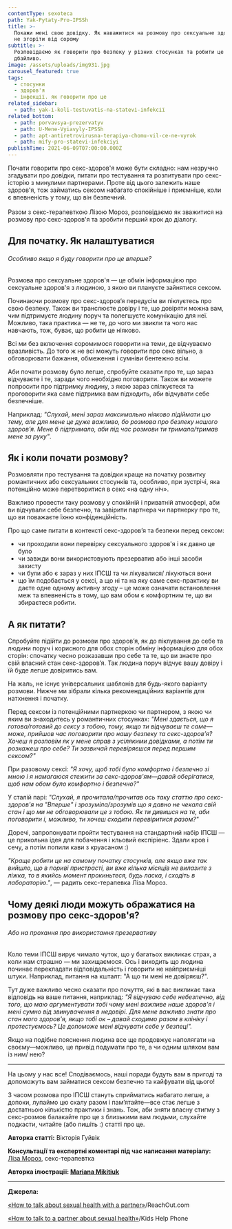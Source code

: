 ```yaml
---
contentType: sexoteca
path: Yak-Pytaty-Pro-IPSSh
title: >-
  Покажи мені свою довідку. Як наважитися на розмову про сексуальне здоров’я і
  не згоріти від сорому
subtitle: >-
  Розповідаємо як говорити про безпеку у різних стосунках та робити це
  дбайливо. 
image: /assets/uploads/img931.jpg
carousel_featured: true
tags:
  - стосунки
  - здоров'я
  - інфекції. як говорити про це
related_sidebar:
  - path: yak-і-koli-testuvatis-na-statevі-іnfekcії
related_bottom:
  - path: porvavsya-prezervatyv
  - path: U-Mene-Vyiavyly-IPSSh
  - path: apt-antiretrovirusna-terapiya-chomu-vil-ce-ne-vyrok
  - path: mify-pro-statevi-infekciyi
publishTime: 2021-06-09T07:00:00.000Z
---
```

Почати говорити про секс-здоров'я може бути складно: нам незручно згадувати про довідки, питати про тестування та розпитувати про секс-історію з минулими партнерами. Проте від цього залежить наше здоров'я, тож займатись сексом набагато спокійніше і приємніше, коли є впевненість у тому, що він безпечний.\
\
Разом з секс-терапевткою Лізою Мороз, розповідаємо як зважитися на розмову про секс-здоров'я та зробити перший крок до діалогу.

## Для початку. Як налаштуватися

###### *Особливо якщо я буду говорити про це вперше?*



Розмова про сексуальне здоров'я — це обмін інформацією про сексуальне здоров'я з людиною, з якою ви плануєте зайнятися сексом.

Починаючи розмову про секс-здоров‘я передусім‭ ви піклуєтесь про свою безпеку. Також ви транслюєте довіру і те, що довіряти можна вам, чим підтримуєте людину поруч та полегшуєте комунікацію для неї. Можливо, така практика — не те, до чого ми звикли та чого нас навчають, тож, буває, що робити це ніяково. 

Всі ми без включення соромимося говорити на теми, де відчуваємо вразливість. До того ж не всі можуть говорити про секс вільно, а обговорювати бажання, обмеження і сумніви бентежно всім.

Аби почати розмову було легше, спробуйте сказати про те, що зараз відчуваєте і те, заради чого необхідно поговорити. Також ви можете попросити про підтримку людину, з якою зараз спілкуєтеся та проговорити яка саме підтримка вам підходить, аби відчувати себе безпечніше.

Наприклад: *"Слухай, мені зараз максимально ніяково підіймати цю тему, але для мене це дуже важливо, бо розмова про безпеку нашого здоров’я. Мене б підтримало, аби під час розмови ти тримала/тримав мене за руку"*.



## Як і коли почати розмову?



Розмовляти про тестування та довідки краще на початку розвитку романтичних або сексуальних стосунків та, особливо, при зустрічі, яка потенційно може перетворитися в секс «на одну ніч».

Важливо провести таку розмову у спокійній і приватній атмосфері, аби ви відчували себе безпечно, та завірити партнера чи партнерку про те, що ви поважаєте їхню конфіденційність.

Про що саме питати в контексті секс-здоров’я та безпеки перед сексом:

* чи проходили вони перевірку сексуального здоров'я і як давно це було
* чи завжди вони використовують презерватив або інші засоби захисту
* чи були або є зараз у них ІПСШ та чи лікувалися/ лікуються вони
* що їм подобається у сексі, а що ні та на яку саме секс-практику ви даєте одне одному активну згоду – це може означати встановлення меж та впевненість в тому, що вам обом є комфортним те, що ви збираєтеся робити.



## А як питати?



Спробуйте підійти до розмови про здоров’я, як до піклування до себе та людини поруч і корисного для обох сторін обміну інформацією для обох сторін: спочатку чесно розказавши про себе та те, що ви знаєте про свій власний стан секс-здоров’я. Так людина поруч відчує вашу довіру і їй буде легше довіритись вам.

На жаль, не існує універсальних шаблонів для будь-якого варіанту розмови. Нижче ми зібрали кілька рекомендаційних варіантів для натхнення і початку.

Перед сексом із потенційними партнеркою чи партнером, з якою чи яким ви знаходитесь у романтичних стосунках: *"Мені здається, що я готова/готовий до сексу з тобою, тому, якщо ти відчуваєш те саме—може, прийшов час поговорити про нашу безпеку та секс-здоров’я? Хочеш я розповім як у мене справ з усілякими довідками, а потім ти розкажеш про себе? Ти зазвичай перевіряєшся перед першим сексом?"*

При разовому сексі: *"Я хочу, щоб тобі було комфортно і безпечно зі мною і я намагаюся стежити за секс-здоров'ям—давай оберігатися, щоб нам обом було комфортно і безпечно?"*

У сталій парі: *"Слухай, я прочитала/прочитав ось таку статтю про секс-здоров'я на "Вперше" і зрозуміла/зрозумів що я давно не чекала свій стан і що ми не обговорювали це з тобою. Як ти дивишся на те, аби поговорити і, можливо, ти хочеш сходити перевіритися разом?"*

Доречі, запропонувати пройти тестування на стандартний набір ІПСШ — це прикольна ідея для побачення і кльовий експіріенс. Здали кров і сечу, а потім попили кави з круасаном :)

*"Краще робити це на самому початку стосунків, але якщо вже так вийшло, що в пориві пристрасті, ви вже кілька місяців не вилазите з ліжка, то в якийсь момент прокиньтеся, будь ласка, і сходіть в лабораторію."*, — радить секс-терапевка Ліза Мороз.



## Чому деякі люди можуть ображатися на розмову про секс-здоров'я?

###### *Або на прохання про використання презервативу*



Коло теми ІПСШ вирує чимало чуток, що у багатьох викликає страх, а коли нам страшно — ми захищаємося. Ось і виходить що людина починає перекладати відповідальність і говорити не найприємніші штуки. Наприклад, питання на кшталт: "А що ти мені не довіряєш?". 

Тут дуже важливо чесно сказати про почуття, які в вас викликає така відповідь на ваше питання, наприклад: *"Я відчуваю себе небезпечно, від того, що маю аргументувати тобі чому мені важливе наше здоров'я і мені сумно від звинувачення в недовірі. Для мене важливо знати про стан мого здоров'я, якщо тобі ок – давай сходимо разом в клініку і протестуємось? Це допоможе мені відчувати себе у безпеці".*

Якщо на подібне пояснення людина все ще продовжує наполягати на своєму—можливо, це привід подумати про те, а чи одним шляхом вам із ним/ нею?

- - -

На цьому у нас все! Сподіваємось, наші поради будуть вам в пригоді та допоможуть вам займатися сексом безпечно та кайфувати від цього!

З часом розмова про ІПСШ стануть сприйматись набагато легше, а допоки, лупаймо цю скалу разом і пам’ятайте—все стає легше з достатньою кількістю практики i знань. Тож, аби зняти власну стигму з секс-розмов балакайте про це з близькими вам людьми, слухайте подкасти, читайте (або пишіть :) статті про це.

**Авторка статті:** Вікторія Гуйвік

**Консультації та експертні коментарі під час написання матеріалу:** [Ліза Мороз](https://www.instagram.com/lizi.mz), секс-терапевтка

**Авторка ілюстрації: [Mariana Mikitiuk](http://mmariana.com/ua/?fbclid=IwAR3JQXF465AkwttA_by5-kYK0GrhqzVgjyX_G_FUVXOiv2livV4DIK4Yuk0)**

- - -

**Джерела:**

[«How to talk about sexual health with a partner»](https://au.reachout.com/articles/how-to-talk-about-sexual-health)/ReachOut.com

[«How to talk to a partner about sexual health»](https://kidshelpphone.ca/get-involved/programs-resources/resources-caring-adults/talking-young-person-life-about-sexuality/)/Kids Help Phone
